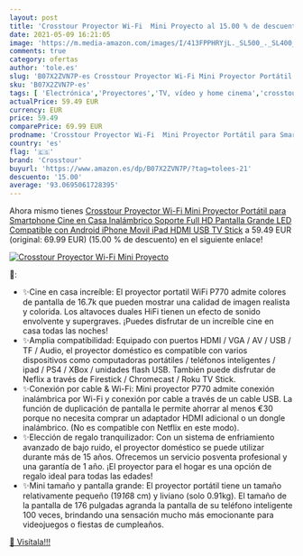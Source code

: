 ```yaml
---
layout: post
title: 'Crosstour Proyector Wi-Fi  Mini Proyecto al 15.00 % de descuento'
date: 2021-05-09 16:21:05
image: 'https://m.media-amazon.com/images/I/413FPPHRYjL._SL500_._SL400_.jpg'
comments: true
category: ofertas
author: 'tole.es'
slug: 'B07X2ZVN7P-es Crosstour Proyector Wi-Fi Mini Proyector Portátil para...'
sku: 'B07X2ZVN7P-es'
tags: [ 'Electrónica','Proyectores','TV, vídeo y home cinema','crosstour','ipad','iphone', ]
actualPrice: 59.49 EUR
currency: EUR
price: 59.49
comparePrice: 69.99 EUR
prodname: 'Crosstour Proyector Wi-Fi  Mini Proyector Portátil para Smartphone  Cine en Casa Inalámbrico Soporte Full HD  Pantalla Grande LED  Compatible con Android iPhone Movil iPad HDMI USB TV Stick'
country: 'es'
flag: '🇪🇸'
brand: 'Crosstour'
buyurl: 'https://www.amazon.es/dp/B07X2ZVN7P/?tag=tolees-21'
descuento: '15.00'
average: '93.0695061728395'
---
```


Ahora mismo tienes [Crosstour Proyector Wi-Fi  Mini Proyector Portátil para Smartphone  Cine en Casa Inalámbrico Soporte Full HD  Pantalla Grande LED  Compatible con Android iPhone Movil iPad HDMI USB TV Stick](https://www.amazon.es/dp/B07X2ZVN7P/?tag=tolees-21) a 59.49 EUR (original: 69.99 EUR) (15.00 %  de descuento) en el siguiente enlace!

[![Crosstour Proyector Wi-Fi  Mini Proyecto](https://m.media-amazon.com/images/I/413FPPHRYjL._SL500_._SL400_.jpg)](https://www.amazon.es/dp/B07X2ZVN7P/?tag=tolees-21)

🔎:

- ✨Cine en casa increíble: El proyector portatil WiFi P770 admite colores de pantalla de 16.7k que pueden mostrar una calidad de imagen realista y colorida. Los altavoces duales HiFi tienen un efecto de sonido envolvente y supergraves. ¡Puedes disfrutar de un increíble cine en casa todas las noches!
- ✨Amplia compatibilidad: Equipado con puertos HDMI / VGA / AV / USB / TF / Audio, el proyector doméstico es compatible con varios dispositivos como computadoras portátiles / teléfonos inteligentes / ipad / PS4 / XBox / unidades flash USB. También puede disfrutar de Neflix a través de Firestick / Chromecast / Roku TV Stick.
- ✨Conexión por cable & Wi-Fi: Mini proyector P770 admite conexión inalámbrica por Wi-Fi y conexión por cable a través de un cable USB. La función de duplicación de pantalla le permite ahorrar al menos €30 porque no necesita comprar un adaptador HDMI adicional o un dongle inalámbrico. (No es compatible con Netflix en este modo).
- ✨Elección de regalo tranquilizador: Con un sistema de enfriamiento avanzado de bajo ruido, el proyector doméstico se puede utilizar durante más de 15 años. Ofrecemos un servicio posventa profesional y una garantía de 1 año. ¡El proyector para el hogar es una opción de regalo ideal para todas las edades!
- ✨Mini tamaño y pantalla grande: El proyector portátil tiene un tamaño relativamente pequeño (19*16*8 cm) y liviano (solo 0.91kg). El tamaño de la pantalla de 176 pulgadas agranda la pantalla de su teléfono inteligente 100 veces, brindando una sensación mucho más emocionante para videojuegos o fiestas de cumpleaños.

[🛒 Visítala!!!](https://www.amazon.es/dp/B07X2ZVN7P/?tag=tolees-21)

